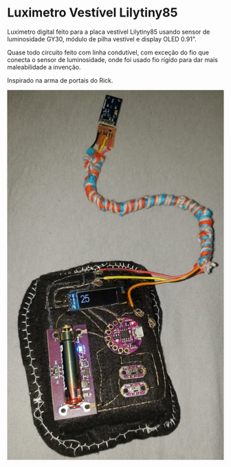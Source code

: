 # Luximetro Vestível Lilytiny85
Luximetro digital feito para a placa vestível Lilytiny85 usando sensor de luminosidade GY30, módulo de pilha vestível e display OLED 0.91". 

Quase todo circuito feito com linha condutível, com exceção do fio que conecta o sensor de luminosidade, onde foi usado fio rígido para dar mais maleabilidade a invenção.

Inspirado na arma de portais do Rick.

<img src="luximetro-lillypad.jpeg" />
